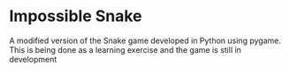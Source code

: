# Impossible Snake
A modified version of the Snake game developed in Python using pygame. This is being done as a learning exercise and the game is still in development

